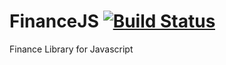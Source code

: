 # FinanceJS [![Build Status](https://travis-ci.org/MuskratMike/FinanceJS.svg?branch=master)](https://travis-ci.org/MuskratMike/FinanceJS)
Finance Library for Javascript
